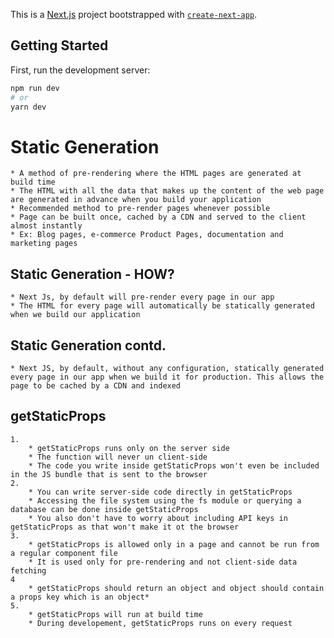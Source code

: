 This is a [Next.js](https://nextjs.org/) project bootstrapped with [`create-next-app`](https://github.com/vercel/next.js/tree/canary/packages/create-next-app).

## Getting Started

First, run the development server:

```bash
npm run dev
# or
yarn dev
```

# Static Generation
    * A method of pre-rendering where the HTML pages are generated at build time
    * The HTML with all the data that makes up the content of the web page are generated in advance when you build your application
    * Recommended method to pre-render pages whenever possible
    * Page can be built once, cached by a CDN and served to the client almost instantly
    * Ex: Blog pages, e-commerce Product Pages, documentation and marketing pages

## Static Generation - HOW?

    * Next Js, by default will pre-render every page in our app
    * The HTML for every page will automatically be statically generated when we build our application

## Static Generation contd.
    * Next JS, by default, without any configuration, statically generated every page in our app when we build it for production. This allows the page to be cached by a CDN and indexed

## getStaticProps
    1.
        * getStaticProps runs only on the server side
        * The function will never un client-side
        * The code you write inside getStaticProps won't even be included in the JS bundle that is sent to the browser
    2.
        * You can write server-side code directly in getStaticProps
        * Accessing the file system using the fs module or querying a database can be done inside getStaticProps
        * You also don't have to worry about including API keys in getStaticProps as that won't make it ot the browser
    3.
        * getStaticProps is allowed only in a page and cannot be run from a regular component file
        * It is used only for pre-rendering and not client-side data fetching
    4
        * getStaticProps should return an object and object should contain a props key which is an object*
    5.
        * getStaticProps will run at build time
        * During developement, getStaticProps runs on every request
